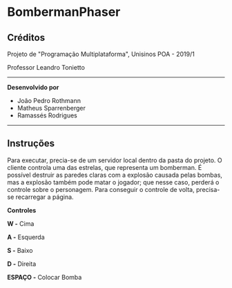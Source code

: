 # BombermanPhaser

## Créditos
Projeto de "Programação Multiplataforma", Unisinos POA - 2019/1

Professor Leandro Tonietto

----
**Desenvolvido por**
* João Pedro Rothmann
* Matheus Sparrenberger
* Ramassés Rodrigues

----
## Instruções
Para executar, precia-se de um servidor local dentro da pasta do projeto. O cliente controla uma das estrelas, que representa um bomberman.
É possível destruir as paredes claras com a explosão causada pelas bombas, mas a explosão também pode matar o jogador; que nesse caso,
perderá o controle sobre o personagem. Para conseguir o controle de volta, precisa-se recarregar a página.

**Controles**

**W -** Cima

**A -** Esquerda

**S -** Baixo

**D -** Direita

**ESPAÇO -** Colocar Bomba

